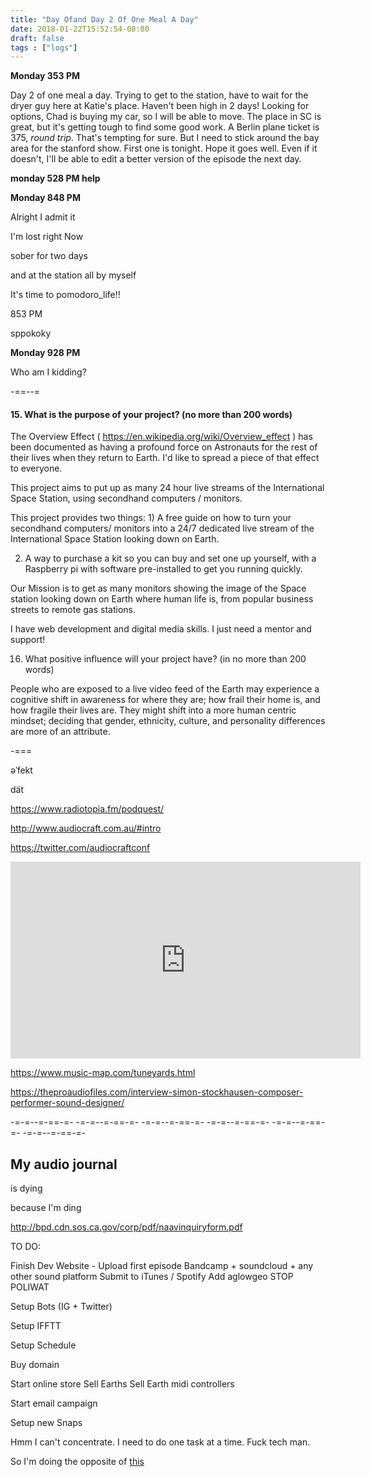 ```yaml
---
title: "Day Ofand Day 2 Of One Meal A Day"
date: 2018-01-22T15:52:54-08:00
draft: false
tags : ["logs"]
---
```


**Monday 353 PM**

Day 2 of one meal a day. Trying to get to the station, have to wait for the dryer guy here at Katie's place. Haven't been high in 2 days! Looking for options, Chad is buying my car, so I will be able to move. The place in SC is great, but it's getting tough to find some good work. A Berlin plane ticket is 375, _round trip_. That's tempting for sure. But I need to stick around the bay area for the stanford show. First one is tonight. Hope it goes well. Even if it doesn't, I'll be able to edit a better version of the episode the next day.     


**monday 528 PM help**


**Monday 848 PM**

Alright I admit it

I'm lost right Now

sober for two days

and at the station all by myself

It's time to pomodoro_life!!


853 PM

sppokoky

**Monday 928 PM**

Who am I kidding?



-==--=

#### 15. What is the purpose of your project? (no more than 200 words)

The Overview Effect (  https://en.wikipedia.org/wiki/Overview_effect ) has been documented as having a profound force on Astronauts for the rest of their lives when they return to Earth. I'd like to spread a piece of that effect to everyone.

This project aims to put up as many 24 hour live streams of the International Space Station, using secondhand computers / monitors.

This project provides two things: 1) A free guide on how to turn your secondhand computers/ monitors into a 24/7 dedicated live stream of the International Space Station looking down on Earth.

2) A way to purchase a kit so you can buy and set one up yourself, with a Raspberry pi with software pre-installed to get you running quickly.

Our Mission is to get as many monitors showing the image of the Space station looking down on Earth where human life is, from popular business streets to remote gas stations.

I have web development and digital media skills. I just need a mentor and support!

16. What positive influence will your project have? (in no more than 200 words)



People who are exposed to a live video feed of the Earth may experience a cognitive shift in awareness for where they are; how frail their home is, and how fragile their lives are. They might shift into a more human centric mindset; deciding that gender, ethnicity, culture, and personality differences are more of an attribute.

-===


əˈfekt


dät


https://www.radiotopia.fm/podquest/


http://www.audiocraft.com.au/#intro

https://twitter.com/audiocraftconf

<iframe width="560" height="315" src="https://www.youtube.com/embed/aMcjxSThD54" frameborder="0" allow="autoplay; encrypted-media" allowfullscreen></iframe>

https://www.music-map.com/tuneyards.html

https://theproaudiofiles.com/interview-simon-stockhausen-composer-performer-sound-designer/


-=-=--=-==-=- -=-=--=-==-=- -=-=--=-==-=- -=-=--=-==-=- -=-=--=-==-=- -=-=--=-==-=-

## My audio journal
is dying

because I'm ding

http://bpd.cdn.sos.ca.gov/corp/pdf/naavinquiryform.pdf




TO DO:

Finish Dev Website
    - Upload first episode
    Bandcamp + soundcloud + any other sound platform
    Submit to iTunes / Spotify
    Add aglowgeo
    STOP POLIWAT

Setup Bots (IG + Twitter)

Setup IFFTT

Setup Schedule

Buy domain

Start online store
  Sell Earths
  Sell Earth midi controllers

Start email campaign

Setup new Snaps


Hmm I can't concentrate. I need to do one task at a time. Fuck tech man.

So I'm doing the opposite of <a href="https://www.digitalmusicnews.com/2013/11/19/biggestsoundcloudmistakes/">this </a>

